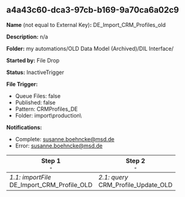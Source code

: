 ## a4a43c60-dca3-97cb-b169-9a70ca6a02c9

**Name** (not equal to External Key)**:** DE_Import_CRM_Profiles_old

**Description:** n/a

**Folder:** my automations/OLD Data Model (Archived)/DIL Interface/

**Started by:** File Drop

**Status:** InactiveTrigger

**File Trigger:**

* Queue Files: false
* Published: false
* Pattern: CRMProfiles_DE
* Folder:  import\production\

**Notifications:**

* Complete: susanne.boehncke@msd.de
* Error: susanne.boehncke@msd.de

| Step 1<br>_<small>-</small>_ | Step 2<br>_<small>-</small>_ |
| --- | --- |
| _1.1: importFile_<br>DE_Import_CRM_Profile_OLD | _2.1: query_<br>CRM_Profile_Update_OLD |
